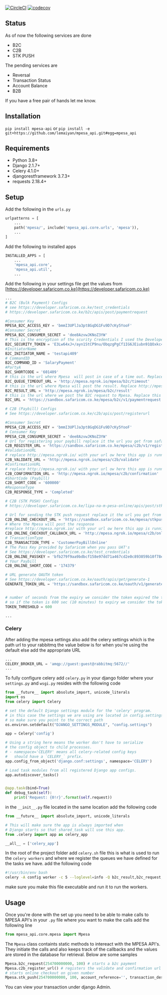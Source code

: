 [![CircleCI](https://circleci.com/gh/lemaiyan/mpesa_api.svg?style=svg)](https://circleci.com/gh/lemaiyan/mpesa_api)
[![codecov](https://codecov.io/gh/lemaiyan/mpesa_api/branch/master/graph/badge.svg)](https://codecov.io/gh/lemaiyan/mpesa_api)


## Status
As of now the following services are done
* B2C
* C2B
* STK PUSH

The pending services are
* Reversal
* Transaction Status
* Account Balance
* B2B

If you have a free pair of hands let me know.

## Installation

`pip install mpesa-api` or 
`pip install -e git+https://github.com/lemaiyan/mpesa_api.git#egg=mpesa_api`


## Requirements 

- Python 3.8+
- Django 2.1.7+
- Celery 4.1.0+
- djangorestframework 3.7.3+
- requests 2.18.4+

## Setup

Add the following in the `urls.py`
```python
urlpatterns = [
    ...
    path('mpesa/', include('mpesa_api.core.urls', 'mpesa')),
    ...
]
```
Add the following to installed apps

```python
INSTALLED_APPS = [
    ...
    'mpesa_api.core',
    'mpesa_api.util',
    ...
```

Add the following in your settings file get the values from [https://developer.safaricom.co.ke](https://developer.safaricom.co.ke)

```python
...
# B2C (Bulk Payment) Configs
# see https://developer.safaricom.co.ke/test_credentials
# https://developer.safaricom.co.ke/b2c/apis/post/paymentrequest

#Consumer Key
MPESA_B2C_ACCESS_KEY = 'bmmI3UPlJa3pt8GqDG1Fu9D7cKy5YooF'
#Consumer Secret
MPESA_B2C_CONSUMER_SECRET = 'dee8AzvwJKNoZ3YW'
# This is the encryption of the scurity Credentials I used the Developer site to encrypt it.
B2C_SECURITY_TOKEN = 'E3Lw64xJ+/ayn1StCP9nu/ObqzgPgCf1IG6JEiubn91QOxkc4u8F0h9NdgjGHaWDHYDEaWxdxqd7uh3ZBsZCrPCm+8ckz8BX/Fqu/x0jOnKzEWwUdbdbFm+hV2q5HJY/EWIq6lnJQeCahkte0TQ6OoVzKyRIUsD4F+pkIIaMkjvqK5mcFWlZQIhoodXd9oBtlo7GWbcYNOjO1+GatYCtVgvjmfWHqI5k4PV/3zjNxvIcTmlB4Ao43fRvXwkRQsvc+8QOUDb6JDO0uF0UhAtz53QLdVmMNmldRoy/nEQ+QrKheY4PhXxnwhrIkFtzWhEG8AhWZjz/Ck4Kr6ePepNEuA=='
#InitiatorName
B2C_INITIATOR_NAME = 'testapi409'
# CommandID
B2C_COMMAND_ID = 'SalaryPayment'
#PartyA
B2C_SHORTCODE = '601409'
# this is the url where Mpesa  will post in case of a time out. Replace http://mpesa.ngrok.io/  with your url ow here this app is running
B2C_QUEUE_TIMEOUT_URL = 'http://mpesa.ngrok.io/mpesa/b2c/timeout'
# this is the url where Mpesa will post the result. Replace http://mpesa.ngrok.io/  with your url ow here this app is running
B2C_RESULT_URL = 'http://mpesa.ngrok.io/mpesa/b2c/result'
# this is the url where we post the B2C request to Mpesa. Replace this with the url you get from safaricom after you have passed the UATS
B2C_URL = 'https://sandbox.safaricom.co.ke/mpesa/b2c/v1/paymentrequest'

# C2B (Paybill) Configs
# See https://developer.safaricom.co.ke/c2b/apis/post/registerurl

#Consumer Secret
MPESA_C2B_ACCESS_KEY = 'bmmI3UPlJa3pt8GqDG1Fu9D7cKy5YooF'
# Consumer Key
MPESA_C2B_CONSUMER_SECRET = 'dee8AzvwJKNoZ3YW'
# Url for registering your paybill replace it the url you get from safaricom after you have passed the UATS
C2B_REGISTER_URL = 'https://sandbox.safaricom.co.ke/mpesa/c2b/v1/registerurl'
#ValidationURL
# replace http://mpesa.ngrok.io/ with your url ow here this app is running
C2B_VALIDATE_URL = 'http://mpesa.ngrok.io/mpesa/c2b/validate'
#ConfirmationURL
# replace http://mpesa.ngrok.io/ with your url ow here this app is running
C2B_CONFIRMATION_URL = 'http://mpesa.ngrok.io/mpesa/c2b/confirmation'
#ShortCode (Paybill)
C2B_SHORT_CODE = '600000'
#ResponseType
C2B_RESPONSE_TYPE = 'Completed'

# C2B (STK PUSH) Configs
# https://developer.safaricom.co.ke/lipa-na-m-pesa-online/apis/post/stkpush/v1/processrequest

# Url for sending the STK push request replace it the url you get from safaricom after you have passed the UATS
C2B_ONLINE_CHECKOUT_URL = 'https://sandbox.safaricom.co.ke/mpesa/stkpush/v1/processrequest'
# Where the Mpesa will post the response
#replace http://mpesa.ngrok.io/ with your url ow here this app is running
C2B_ONLINE_CHECKOUT_CALLBACK_URL = 'http://mpesa.ngrok.io/mpesa/c2b/online_checkout/callback'
# TransactionType
C2B_TRANSACTION_TYPE = 'CustomerPayBillOnline'
# The Pass Key provided by Safaricom when you pass UAT's
# See https://developer.safaricom.co.ke/test_credentials
C2B_ONLINE_PASSKEY = 'bfb279f9aa9bdbcf158e97dd71a467cd2e0c893059b10f78e6b72ada1ed2c919'
# Your Paybill
C2B_ONLINE_SHORT_CODE = '174379'

# URL generate OAUTH token
# See https://developer.safaricom.co.ke/oauth/apis/get/generate-1
GENERATE_TOKEN_URL = 'https://sandbox.safaricom.co.ke/oauth/v1/generate?grant_type=client_credentials'


# number of seconds from the expiry we consider the token expired the token expires after an hour
# so if the token is 600 sec (10 minutes) to expiry we consider the token expired.
TOKEN_THRESHOLD = 600

...
```
### Celery

After adding the mpesa settings also add the celery settings which is the path url to your rabbitmq the value below 
is for when you're using the default else add the appropriate URL
```python
...
CELERY_BROKER_URL = 'amqp://guest:guest@rabbitmq:5672//'
...
```
To fully configure celery add `celery.py` in your django folder where your `settings.py` and 
`wsgi.py` resides with the following code
```python
from __future__ import absolute_import, unicode_literals
import os
from celery import Celery

# set the default Django settings module for the 'celery' program.
# in this case the settings we are using are located in config.settings
# so make sure you point to the correct path
os.environ.setdefault("DJANGO_SETTINGS_MODULE", "config.settings")

app = Celery('config')

# Using a string here means the worker don't have to serialize
# the config object to child processes.
# - namespace='CELERY' means all celery-related config keys
#   should have a `CELERY_` prefix.
app.config_from_object('django.conf:settings', namespace='CELERY')

# Load task modules from all registered Django app configs.
app.autodiscover_tasks()


@app.task(bind=True)
def debug_task(self):
    print('Request: {0!r}'.format(self.request))
```

in the `__init__.py` file located in the same location add the following code
```python
from __future__ import absolute_import, unicode_literals

# This will make sure the app is always imported when
# Django starts so that shared_task will use this app.
from .celery import app as celery_app

__all__ = ['celery_app']
```

In the root of the project folder add `celery.sh` file this is what is used to run the `celery workers`
and where we register the queues we have defined for the tasks we have. add the following code
```bash
#!/usr/bin/env bash
celery -A config worker -c 5 --loglevel=info -Q b2c_result,b2c_request,celery,c2b_confirmation,c2b_validation,online_checkout_request,online_checkout_callback
```
make sure you make this file executable and run it to run the workers.


## Usage

Once you're done with the set up you need to be able to make calls to MPESA API's in your `.py` file
where you want to make the calls add the following line
```python
from mpesa_api.core.mpesa import Mpesa
```
The `Mpesa` class containts static methods to intereact with the MPESA API's. They initiate the calls
and also keeps track of the callbacks and the values are stored in the database for retrieval. 
Below are some samples
```python
Mpesa.b2c_request(254700000000, 100) # starts a b2c payment
Mpesa.c2b_register_url() # registers the validate and confirmation url's for b2c
# starts online checkout on given number 
Mpesa.stk_push(254700000000, 100, account_reference='', transaction_desc='')
```

You can view your transaction under django Admin.

